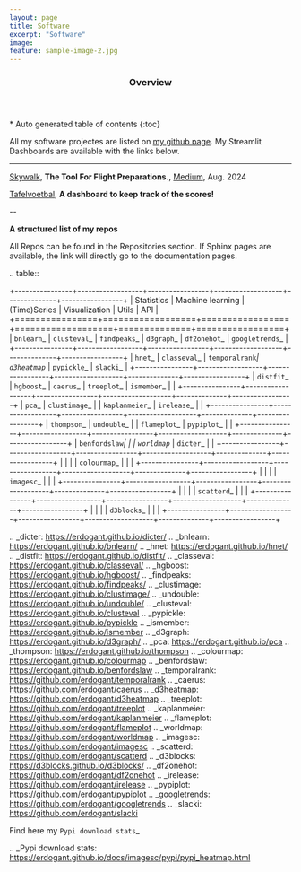 ```yaml
---
layout: page
title: Software
excerpt: "Software"
image:
feature: sample-image-2.jpg
---
```




<section id="table-of-contents" class="toc">
  <header>
    <h3>Overview</h3>
  </header>
<div id="drawer" markdown="1">
*  Auto generated table of contents
{:toc}
</div>
</section><!-- /#table-of-contents -->


All my software projectes are listed on [my github page](https://github.com/erdogant).
My Streamlit Dashboards are available with the links below.

---

[Skywalk](https://skywalk.streamlit.app/), **The Tool For Flight Preparations.**, [Medium](https://erdogant.medium.com/skywalk-the-tool-for-flight-preparations-51c52d5a1ac0), Aug. 2024

[Tafelvoetbal](https://voetbal.streamlit.app/), **A dashboard to keep track of the scores!**


--

**A structured list of my repos**

All Repos can be found in the Repositories section. If Sphinx pages are available, the link will directly go to the documentation pages.

.. table::

  +----------------+------------------+-----------------+-------------------+--------------+-----------------+
  | Statistics     | Machine learning | (Time)Series   | Visualization     | Utils        | API             |
  +================+==================+=================+===================+==============+=================+
  | `bnlearn`_    | `clusteval`_     | `findpeaks`_   | `d3graph`_        | `df2onehot`_ | `googletrends`_ |
  +----------------+------------------+-----------------+-------------------+--------------+-----------------+
  | `hnet`_       | `classeval`_     | `temporalrank`_| `d3heatmap`_      | `pypickle`_  | `slacki`_       |
  +----------------+------------------+-----------------+-------------------+--------------+-----------------+
  | `distfit`_    | `hgboost`_       | `caerus`_      | `treeplot`_       | `ismember`_  |                 |
  +----------------+------------------+-----------------+-------------------+--------------+-----------------+
  | `pca`_        | `clustimage`_    |                 | `kaplanmeier`_    | `irelease`_  |                 |
  +----------------+------------------+-----------------+-------------------+--------------+-----------------+
  | `thompson`_   | `undouble`_      |                 | `flameplot`_      | `pypiplot`_  |                 |
  +----------------+------------------+-----------------+-------------------+--------------+-----------------+
  | `benfordslaw`_|                  |                 | `worldmap`_       | `dicter`_    |                 |
  +----------------+------------------+-----------------+-------------------+--------------+-----------------+
  |               |                  |                 | `colourmap`_      |              |                 |
  +----------------+------------------+-----------------+-------------------+--------------+-----------------+
  |               |                  |                 | `imagesc`_        |              |                 |
  +----------------+------------------+-----------------+-------------------+--------------+-----------------+
  |               |                  |                 | `scatterd`_       |              |                 |
  +----------------+------------------+-----------------+-------------------+--------------+-----------------+
  |               |                  |                 | `d3blocks`_       |              |                 |
  +----------------+------------------+-----------------+-------------------+--------------+-----------------+

.. _dicter: https://erdogant.github.io/dicter/
.. _bnlearn: https://erdogant.github.io/bnlearn/
.. _hnet: https://erdogant.github.io/hnet/
.. _distfit: https://erdogant.github.io/distfit/
.. _classeval: https://erdogant.github.io/classeval/
.. _hgboost: https://erdogant.github.io/hgboost/
.. _findpeaks: https://erdogant.github.io/findpeaks/
.. _clustimage: https://erdogant.github.io/clustimage/
.. _undouble: https://erdogant.github.io/undouble/
.. _clusteval: https://erdogant.github.io/clusteval
.. _pypickle: https://erdogant.github.io/pypickle
.. _ismember: https://erdogant.github.io/ismember
.. _d3graph: https://erdogant.github.io/d3graph/
.. _pca: https://erdogant.github.io/pca
.. _thompson: https://erdogant.github.io/thompson
.. _colourmap: https://erdogant.github.io/colourmap
.. _benfordslaw: https://erdogant.github.io/benfordslaw
.. _temporalrank: https://github.com/erdogant/temporalrank
.. _caerus: https://github.com/erdogant/caerus
.. _d3heatmap: https://github.com/erdogant/d3heatmap
.. _treeplot: https://github.com/erdogant/treeplot
.. _kaplanmeier: https://github.com/erdogant/kaplanmeier
.. _flameplot: https://github.com/erdogant/flameplot
.. _worldmap: https://github.com/erdogant/worldmap
.. _imagesc: https://github.com/erdogant/imagesc
.. _scatterd: https://github.com/erdogant/scatterd
.. _d3blocks: https://d3blocks.github.io/d3blocks/
.. _df2onehot: https://github.com/erdogant/df2onehot
.. _irelease: https://github.com/erdogant/irelease
.. _pypiplot: https://github.com/erdogant/pypiplot
.. _googletrends: https://github.com/erdogant/googletrends
.. _slacki: https://github.com/erdogant/slacki

Find here my `Pypi download stats`_

.. _Pypi download stats: https://erdogant.github.io/docs/imagesc/pypi/pypi_heatmap.html


